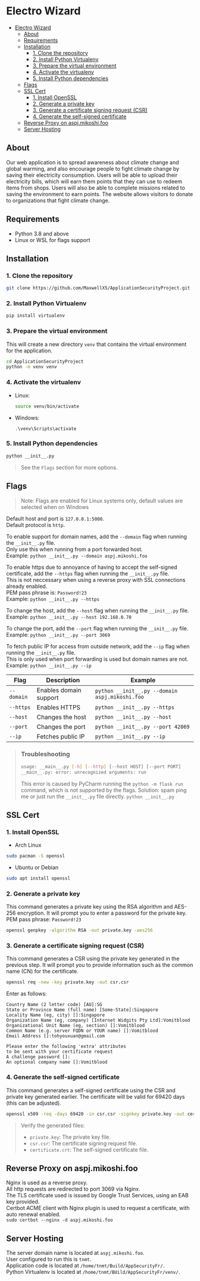 # Electro Wizard

- [Electro Wizard](#electro-wizard)
  - [About](#about)
  - [Requirements](#requirements)
  - [Installation](#installation)
    - [1. Clone the repository](#1-clone-the-repository)
    - [2. Install Python Virtualenv](#2-install-python-virtualenv)
    - [3. Prepare the virtual environment](#3-prepare-the-virtual-environment)
    - [4. Activate the virtualenv](#4-activate-the-virtualenv)
    - [5. Install Python dependencies](#5-install-python-dependencies)
  - [Flags](#flags)
  - [SSL Cert](#ssl-cert)
    - [1. Install OpenSSL](#1-install-openssl)
    - [2. Generate a private key](#2-generate-a-private-key)
    - [3. Generate a certificate signing request (CSR)](#3-generate-a-certificate-signing-request-csr)
    - [4. Generate the self-signed certificate](#4-generate-the-self-signed-certificate)
  - [Reverse Proxy on aspj.mikoshi.foo](#reverse-proxy-on-aspjmikoshifoo)
  - [Server Hosting](#server-hosting)

## About

Our web application is to spread awareness about climate change and global warming, and also encourage people to fight climate change by saving their electricity consumption. Users will be able to upload their electricity bills, which will earn them points that they can use to redeem items from shops. Users will also be able to complete missions related to saving the environment to earn points. The website allows visitors to donate to organizations that fight climate change.  

## Requirements

- Python 3.8 and above
- Linux or WSL for flags support

## Installation

### 1. Clone the repository

```sh
git clone https://github.com/MaxwellX5/ApplicationSecurityProject.git
```

### 2. Install Python Virtualenv

```sh
pip install virtualenv
```

### 3. Prepare the virtual environment

This will create a new directory `venv` that contains the virtual environment for the application.  

```sh
cd ApplicationSecurityProject
python -m venv venv
```

### 4. Activate the virtualenv

- Linux:

  ```sh
  source venv/bin/activate
  ```

- Windows:  

  ```dos
  .\venv\Scripts\activate
  ```

### 5. Install Python dependencies

```sh
python __init__.py
```

> See the `Flags` section for more options.  

## Flags

> Note: Flags are enabled for Linux systems only, default values are selected when on Windows

Default host and port is `127.0.0.1:5000`.  
Default protocol is `http`.  

To enable support for domain names, add the `--domain` flag when running the `__init__.py` file.  
Only use this when running from a port forwarded host.  
Example: `python __init__.py --domain aspj.mikoshi.foo`

To enable https due to annoyance of having to accept the self-signed certificate, add the `--https` flag when running the `__init__.py` file.  
This is not neccessary when using a reverse proxy with SSL connections already enabled.  
PEM pass phrase is: `Password!23`  
Example: `python __init__.py --https`

To change the host, add the `--host` flag when running the `__init__.py` file.  
Example: `python __init__.py --host 192.168.0.70`

To change the port, add the `--port` flag when running the `__init__.py` file.  
Example: `python __init__.py --port 3069`

To fetch public IP for access from outside network, add the `--ip` flag when running the `__init__.py` file.  
This is only used when port forwarding is used but domain names are not.  
Example: `python __init__.py --ip`

| Flag       | Description            | Example                                        |
| ---------- | ---------------------- | ---------------------------------------------- |
| `--domain` | Enables domain support | `python __init__.py --domain aspj.mikoshi.foo` |
| `--https`  | Enables HTTPS          | `python __init__.py --https`                   |
| `--host`   | Changes the host       | `python __init__.py --host`                    |
| `--port`   | Changes the port       | `python __init__.py --port 42069`              |
| `--ip`     | Fetches public IP      | `python __init__.py --ip`                      |

> ### Troubleshooting
>
> ```sh
> usage: __main__.py [-h] [--http] [--host HOST] [--port PORT]
> __main__.py: error: unrecognized arguments: run
> ```
>
> This error is caused by PyCharm running the `python -m flask run` command, which is not supported by the flags.
> Solution: spam ping me or just run the `__init__.py` file directly.
> `python __init__.py`

## SSL Cert

### 1. Install OpenSSL

- Arch Linux

```sh
sudo pacman -S openssl
```

- Ubuntu or Debian

```sh
sudo apt install openssl
```

### 2. Generate a private key

This command generates a private key using the RSA algorithm and AES-256 encryption. It will prompt you to enter a password for the private key.
PEM pass phrase: `Password!23`

```sh
openssl genpkey -algorithm RSA -out private.key -aes256
```

### 3. Generate a certificate signing request (CSR)

This command generates a CSR using the private key generated in the previous step. It will prompt you to provide information such as the common name (CN) for the certificate.

```sh
openssl req -new -key private.key -out csr.csr
```

Enter as follows:

```plaintext
Country Name (2 letter code) [AU]:SG
State or Province Name (full name) [Some-State]:Singapore
Locality Name (eg, city) []:Singapore
Organization Name (eg, company) [Internet Widgits Pty Ltd]:Vomitblood
Organizational Unit Name (eg, section) []:Vomitblood
Common Name (e.g. server FQDN or YOUR name) []:Vomitblood
Email Address []:tohyouxuan@gmail.com

Please enter the following 'extra' attributes
to be sent with your certificate request
A challenge password []:
An optional company name []:Vomitblood
```

### 4. Generate the self-signed certificate

This command generates a self-signed certificate using the CSR and private key generated earlier. The certificate will be valid for 69420 days (this can be adjusted).

```sh
openssl x509 -req -days 69420 -in csr.csr -signkey private.key -out certificate.crt
```

> Verify the generated files:
>
> - `private.key`: The private key file.
> - `csr.csr`: The certificate signing request file.
> - `certificate.crt`: The self-signed certificate file.

## Reverse Proxy on aspj.mikoshi.foo

Nginx is used as a reverse proxy.  
All http requests are redirected to port 3069 via Nginx.  
The TLS certificate used is issued by Google Trust Services, using an EAB key provided.  
Certbot ACME client with Nginx plugin is used to request a certificate, with auto renewal enabled.  
`sudo certbot --nginx -d aspj.mikoshi.foo`

## Server Hosting

The server domain name is located at `aspj.mikoshi.foo`.  
User configured to run this is `tnmt`.  
Application code is located at `/home/tnmt/Build/AppSecurityFr/`.  
Python Virtualenv is located at `/home/tnmt/BUild/AppSecurityFr/venv/`.  